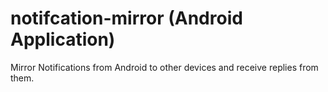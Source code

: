 # notifcation-mirror (Android Application)

Mirror Notifications from Android to other devices and receive replies from them.


​